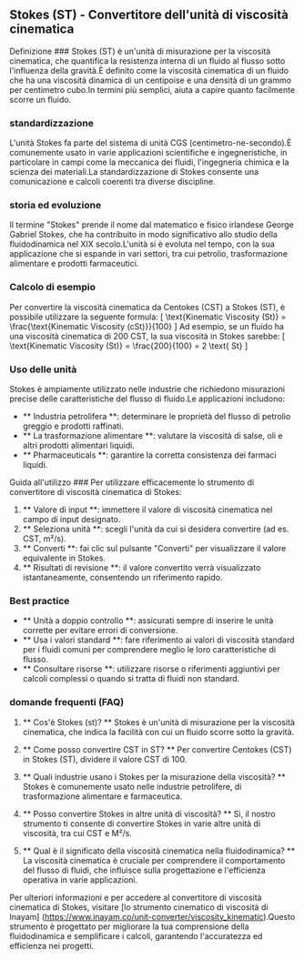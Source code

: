 ## Stokes (ST) - Convertitore dell'unità di viscosità cinematica

Definizione ###
Stokes (ST) è un'unità di misurazione per la viscosità cinematica, che quantifica la resistenza interna di un fluido al flusso sotto l'influenza della gravità.È definito come la viscosità cinematica di un fluido che ha una viscosità dinamica di un centipoise e una densità di un grammo per centimetro cubo.In termini più semplici, aiuta a capire quanto facilmente scorre un fluido.

### standardizzazione
L'unità Stokes fa parte del sistema di unità CGS (centimetro-ne-secondo).È comunemente usato in varie applicazioni scientifiche e ingegneristiche, in particolare in campi come la meccanica dei fluidi, l'ingegneria chimica e la scienza dei materiali.La standardizzazione di Stokes consente una comunicazione e calcoli coerenti tra diverse discipline.

### storia ed evoluzione
Il termine "Stokes" prende il nome dal matematico e fisico irlandese George Gabriel Stokes, che ha contribuito in modo significativo allo studio della fluidodinamica nel XIX secolo.L'unità si è evoluta nel tempo, con la sua applicazione che si espande in vari settori, tra cui petrolio, trasformazione alimentare e prodotti farmaceutici.

### Calcolo di esempio
Per convertire la viscosità cinematica da Centokes (CST) a Stokes (ST), è possibile utilizzare la seguente formula:
\[ \text{Kinematic Viscosity (St)} = \frac{\text{Kinematic Viscosity (cSt)}}{100} \]
Ad esempio, se un fluido ha una viscosità cinematica di 200 CST, la sua viscosità in Stokes sarebbe:
\[ \text{Kinematic Viscosity (St)} = \frac{200}{100} = 2 \text{ St} \]

### Uso delle unità
Stokes è ampiamente utilizzato nelle industrie che richiedono misurazioni precise delle caratteristiche del flusso di fluido.Le applicazioni includono:
- ** Industria petrolifera **: determinare le proprietà del flusso di petrolio greggio e prodotti raffinati.
- ** La trasformazione alimentare **: valutare la viscosità di salse, oli e altri prodotti alimentari liquidi.
- ** Pharmaceuticals **: garantire la corretta consistenza dei farmaci liquidi.

Guida all'utilizzo ###
Per utilizzare efficacemente lo strumento di convertitore di viscosità cinematica di Stokes:
1. ** Valore di input **: immettere il valore di viscosità cinematica nel campo di input designato.
2. ** Seleziona unità **: scegli l'unità da cui si desidera convertire (ad es. CST, m²/s).
3. ** Converti **: fai clic sul pulsante "Converti" per visualizzare il valore equivalente in Stokes.
4. ** Risultati di revisione **: il valore convertito verrà visualizzato istantaneamente, consentendo un riferimento rapido.

### Best practice
- ** Unità a doppio controllo **: assicurati sempre di inserire le unità corrette per evitare errori di conversione.
- ** Usa i valori standard **: fare riferimento ai valori di viscosità standard per i fluidi comuni per comprendere meglio le loro caratteristiche di flusso.
- ** Consultare risorse **: utilizzare risorse o riferimenti aggiuntivi per calcoli complessi o quando si tratta di fluidi non standard.

### domande frequenti (FAQ)

1. ** Cos'è Stokes (st)? **
Stokes è un'unità di misurazione per la viscosità cinematica, che indica la facilità con cui un fluido scorre sotto la gravità.

2. ** Come posso convertire CST in ST? **
Per convertire Centokes (CST) in Stokes (ST), dividere il valore CST di 100.

3. ** Quali industrie usano i Stokes per la misurazione della viscosità? **
Stokes è comunemente usato nelle industrie petrolifere, di trasformazione alimentare e farmaceutica.

4. ** Posso convertire Stokes in altre unità di viscosità? **
Sì, il nostro strumento ti consente di convertire Stokes in varie altre unità di viscosità, tra cui CST e M²/s.

5. ** Qual è il significato della viscosità cinematica nella fluidodinamica? **
La viscosità cinematica è cruciale per comprendere il comportamento del flusso di fluidi, che influisce sulla progettazione e l'efficienza operativa in varie applicazioni.

Per ulteriori informazioni e per accedere al convertitore di viscosità cinematica di Stokes, visitare [lo strumento cinematico di viscosità di Inayam] (https://www.inayam.co/unit-converter/viscosity_kinematic).Questo strumento è progettato per migliorare la tua comprensione della fluidodinamica e semplificare i calcoli, garantendo l'accuratezza ed efficienza nei progetti.